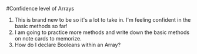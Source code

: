 #Confidence level of Arrays
1. This is brand new to be so it's a lot to take in.  I'm feeling confident in the basic methods so far!
1. I am going to practice more methods and write down the basic methods on note cards to memorize.
1. How do I declare Booleans within an Array? 
